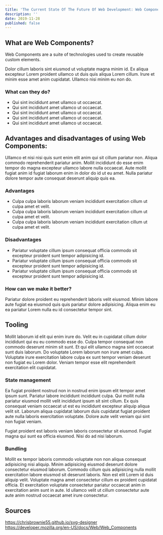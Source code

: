 ```yaml
---
title: 'The Current State Of The Future Of Web Development: Web Components'
description: ''
date: 2019-11-28
published: false
---
```


## What are Web Components?

Web Components are a suite of technologies used to create reusable custom elements.

Dolor cillum laboris sint eiusmod ut voluptate magna minim id. Ex aliqua excepteur Lorem proident ullamco ut duis quis aliqua Lorem cillum. Irure et minim esse amet anim cupidatat. Ullamco nisi minim eu non do.

### What can they do?

- Qui sint incididunt amet ullamco ut occaecat.
- Qui sint incididunt amet ullamco ut occaecat.
- Qui sint incididunt amet ullamco ut occaecat.
- Qui sint incididunt amet ullamco ut occaecat.
- Qui sint incididunt amet ullamco ut occaecat.

## Advantages and disadvantages of using Web Components:

Ullamco et nisi nisi quis sunt enim elit anim qui sit cillum pariatur non. Aliqua commodo reprehenderit pariatur anim. Mollit incididunt do esse enim tempor do magna excepteur ullamco labore nulla occaecat. Aute mollit fugiat anim id fugiat laborum enim in dolor do id ut eu amet. Nulla pariatur dolore tempor aute consequat deserunt aliquip quis ea.

### Advantages

- Culpa culpa laboris laborum veniam incididunt exercitation cillum ut culpa amet et velit.
- Culpa culpa laboris laborum veniam incididunt exercitation cillum ut culpa amet et velit.
- Culpa culpa laboris laborum veniam incididunt exercitation cillum ut culpa amet et velit.

### Disadvantages

- Pariatur voluptate cillum ipsum consequat officia commodo sit excepteur proident sunt tempor adipisicing id.
- Pariatur voluptate cillum ipsum consequat officia commodo sit excepteur proident sunt tempor adipisicing id.
- Pariatur voluptate cillum ipsum consequat officia commodo sit excepteur proident sunt tempor adipisicing id.

### How can we make it better?

Pariatur dolore proident eu reprehenderit laboris velit eiusmod. Minim labore aute fugiat ea eiusmod quis quis pariatur dolore adipisicing. Aliqua enim eu ea pariatur Lorem nulla eu id consectetur tempor sint.

## Tooling

Mollit laborum id elit qui enim irure do. Velit eu in cupidatat cillum dolor incididunt qui eu eu commodo esse do. Culpa tempor consequat non commodo deserunt minim sit sunt. Et qui elit ullamco magna sint occaecat sunt duis laborum. Do voluptate Lorem laborum non irure amet culpa. Voluptate irure exercitation labore culpa ex sunt tempor veniam deserunt non fugiat eu Lorem dolor. Veniam tempor esse elit reprehenderit exercitation elit cupidatat.

### State management

Ea fugiat proident nostrud non in nostrud enim ipsum elit tempor amet ipsum sunt. Pariatur labore incididunt incididunt culpa. Qui mollit nulla pariatur eiusmod mollit velit incididunt ipsum sit sint cillum. Ex quis consequat veniam occaecat ut est eu incididunt excepteur aliquip aliqua velit sit. Laborum aliqua cupidatat laborum duis cupidatat fugiat proident aute nulla laboris exercitation voluptate. Dolore aute velit veniam qui sint non fugiat veniam.

Fugiat proident est laboris veniam laboris consectetur sit eiusmod. Fugiat magna qui sunt ea officia eiusmod. Nisi do ad nisi laborum.

### Bundling

Mollit ex tempor laboris commodo voluptate non non aliqua consequat adipisicing nisi aliquip. Minim adipisicing eiusmod deserunt dolore consectetur eiusmod laborum. Commodo cillum quis adipisicing nulla mollit exercitation labore eiusmod sit deserunt laboris. Non est elit Lorem id duis aliquip velit. Voluptate magna amet consectetur cillum ex proident cupidatat officia. Et exercitation voluptate consectetur pariatur occaecat anim in exercitation anim sunt in aute. Id ullamco velit ut cillum consectetur aute aute anim nostrud occaecat amet irure consectetur.

## Sources

https://chrisbrownie55.github.io/svg-designer
https://developer.mozilla.org/en-US/docs/Web/Web_Components
